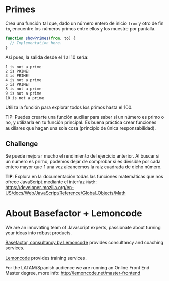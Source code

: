 # Primes

Crea una función tal que, dado un número entero de inicio `from` y otro de fin `to`, encuentre los números primos entre ellos y los muestre por pantalla.

```javascript
function showPrimes(from, to) {
  // Implementation here.
}
```

Asi pues, la salida desde el 1 al 10 sería:

```
1 is not a prime
2 is PRIME!
3 is PRIME!
4 is not a prime
5 is PRIME!
8 is not a prime
9 is not a prime
10 is not a prime
```

Utiliza la función para explorar todos los primos hasta el 100.

TIP: Puedes crearte una función auxiliar para saber si un número es primo o no, y utilizarla en tu función principal. Es buena práctica crear funciones auxiliares que hagan una sola cosa (principio de única responsabilidad).

## Challenge

Se puede mejorar mucho el rendimiento del ejercicio anterior.
Al buscar si un numero es primo, podemos dejar de comprobar si es divisible por cada entero mayor que 1 una vez alcancemos la raiz cuadrada de dicho número.

**TIP**: Explora en la documentación todas las funciones matemáticas que nos
ofrece JavaScript mediante el interfaz `Math`: https://developer.mozilla.org/en-US/docs/Web/JavaScript/Reference/Global_Objects/Math

# About Basefactor + Lemoncode

We are an innovating team of Javascript experts, passionate about turning your ideas into robust products.

[Basefactor, consultancy by Lemoncode](http://www.basefactor.com) provides consultancy and coaching services.

[Lemoncode](http://lemoncode.net/services/en/#en-home) provides training services.

For the LATAM/Spanish audience we are running an Online Front End Master degree, more info: http://lemoncode.net/master-frontend
